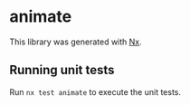 # animate

This library was generated with [Nx](https://nx.dev).

## Running unit tests

Run `nx test animate` to execute the unit tests.
